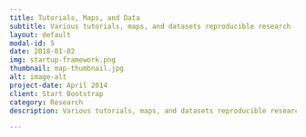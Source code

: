 ```yaml
---
title: Tutorials, Maps, and Data
subtitle: Various tutorials, maps, and datasets reproducible research
layout: default
modal-id: 5
date: 2018-01-02
img: startup-framework.png
thumbnail: map-thumbnail.jpg
alt: image-alt
project-date: April 2014
client: Start Bootstrap
category: Research
description: Various tutorials, maps, and datasets reproducible research.

---
```

